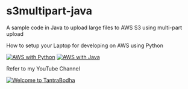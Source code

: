 # s3multipart-java

A sample code in Java to upload large files to AWS S3 using multi-part upload 


How to setup your Laptop for developing on AWS using Python

[![AWS with Python](https://img.youtube.com/vi/Y0UCzGyE9hQ/0.jpg)](https://youtu.be/Y0UCzGyE9hQ)     [![AWS with Java](https://img.youtube.com/vi/J3qtEqfXy1Y/0.jpg)](https://youtu.be/J3qtEqfXy1Y)






Refer to my YouTube Channel 

[![Welcome to TantraBodha](https://img.youtube.com/vi/cPqXILS-VSI/0.jpg)](https://youtu.be/cPqXILS-VSI)
